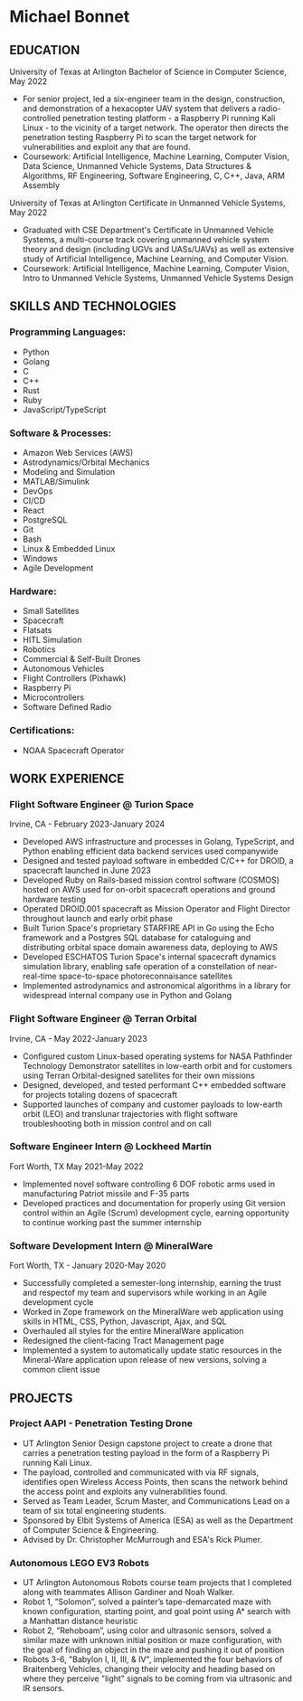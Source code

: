 # Michael Bonnet

## EDUCATION

University of Texas at Arlington
Bachelor of Science in Computer Science, May 2022
* For senior project, led a six-engineer team in the design, construction, and demonstration of a hexacopter UAV system that delivers a radio-controlled penetration testing platform - a Raspberry Pi running Kali Linux - to the vicinity of a target network. The operator then directs the penetration testing Raspberry Pi to scan the target network for vulnerabilities and exploit any that are found.
* Coursework: Artificial Intelligence, Machine Learning, Computer Vision, Data Science, Unmanned Vehicle Systems, Data Structures & Algorithms, RF Engineering, Software Engineering, C, C++, Java, ARM Assembly

University of Texas at Arlington
Certificate in Unmanned Vehicle Systems, May 2022
* Graduated with CSE Department's Certificate in Unmanned Vehicle Systems, a multi-course track covering unmanned vehicle system theory and design (including UGVs and UASs/UAVs) as well as extensive study of Artificial Intelligence, Machine Learning, and Computer Vision.
* Coursework: Artificial Intelligence, Machine Learning, Computer Vision, Intro to Unmanned Vehicle Systems, Unmanned Vehicle Systems Design

## SKILLS AND TECHNOLOGIES

### Programming Languages:
* Python
* Golang
* C
* C++
* Rust
* Ruby
* JavaScript/TypeScript

### Software & Processes:
* Amazon Web Services (AWS)
* Astrodynamics/Orbital Mechanics
* Modeling and Simulation
* MATLAB/Simulink
* DevOps
* CI/CD
* React
* PostgreSQL
* Git
* Bash
* Linux & Embedded Linux
* Windows
* Agile Development

### Hardware:
* Small Satellites
* Spacecraft
* Flatsats
* HITL Simulation
* Robotics
* Commercial & Self-Built Drones
* Autonomous Vehicles
* Flight Controllers (Pixhawk)
* Raspberry Pi
* Microcontrollers
* Software Defined Radio

### Certifications:
* NOAA Spacecraft Operator

## WORK EXPERIENCE

### Flight Software Engineer @ Turion Space
Irvine, CA - February 2023-January 2024
* Developed AWS infrastructure and processes in Golang, TypeScript, and Python enabling efficient data backend services used companywide
* Designed and tested payload software in embedded C/C++ for DROID, a spacecraft launched in June 2023
* Developed Ruby on Rails-based mission control software (COSMOS) hosted on AWS used for on-orbit spacecraft operations and ground hardware testing
* Operated DROID.001 spacecraft as Mission Operator and Flight Director throughout launch and early orbit phase
* Built Turion Space's proprietary STARFIRE API in Go using the Echo framework and a Postgres SQL database for cataloguing and distributing orbital space domain awareness data, deploying to AWS
* Developed ESCHATOS Turion Space's internal spacecraft dynamics simulation library, enabling safe operation of a constellation of near-real-time space-to-space photoreconnaisance satellites
* Implemented astrodynamics and astronomical algorithms in a library for widespread internal company use in Python and Golang

### Flight Software Engineer @ Terran Orbital
Irvine, CA - May 2022-January 2023
* Configured custom Linux-based operating systems for NASA Pathfinder Technology Demonstrator satellites in low-earth orbit and for customers using Terran Orbital-designed satellites for their own missions
* Designed, developed, and tested performant C++ embedded software for projects totaling dozens of spacecraft
* Supported launches of company and customer payloads to low-earth orbit (LEO) and translunar trajectories with flight software troubleshooting both in mission control and on call

### Software Engineer Intern @ Lockheed Martin
Fort Worth, TX
May 2021-May 2022
* Implemented novel software controlling 6 DOF robotic arms used in manufacturing Patriot missile and F-35 parts
* Developed practices and documentation for properly using Git version control within an Agile (Scrum) development cycle, earning opportunity to continue working past the summer internship

### Software Development Intern @ MineralWare
Fort Worth, TX - January 2020-May 2020
* Successfully completed a semester-long internship, earning the trust and respectof my team and supervisors while working in an Agile development cycle
* Worked in Zope framework on the MineralWare web application using skills in HTML, CSS, Python, Javascript, Ajax, and SQL
* Overhauled all styles for the entire MineralWare application
* Redesigned the client-facing Tract Management page
* Implemented a system to automatically update static resources in the Mineral-Ware application upon release of new versions, solving a common client issue

## PROJECTS

### Project AAPI - Penetration Testing Drone
* UT Arlington Senior Design capstone project to create a drone that carries a penetration testing payload in the form of a Raspberry Pi running Kali Linux.
* The payload, controlled and communicated with via RF signals, identifies open Wireless Access Points, then scans the network behind the access point and exploits any vulnerabilities found.
* Served as Team Leader, Scrum Master, and Communications Lead on a team of six total engineering students.
* Sponsored by Elbit Systems of America (ESA) as well as the Department of Computer Science & Engineering.
* Advised by Dr. Christopher McMurrough and ESA's Rick Plumer.

### Autonomous LEGO EV3 Robots
* UT Arlington Autonomous Robots course team projects that I completed along with teammates Allison Gardiner and Noah Walker.
* Robot 1, ”Solomon”, solved a painter’s tape-demarcated maze with known configuration, starting point, and goal point using A* search with a Manhattan distance heuristic
* Robot 2, ”Rehoboam”, using color and ultrasonic sensors, solved a similar maze with unknown initial position or maze configuration, with the goal of finding an object in the maze and pushing it out of position
* Robots 3-6, "Babylon I, II, III, & IV", implemented the four behaviors of Braitenberg Vehicles, changing their velocity and heading based on where they perceive "light" signals to be coming from via ultrasonic and IR sensors.
